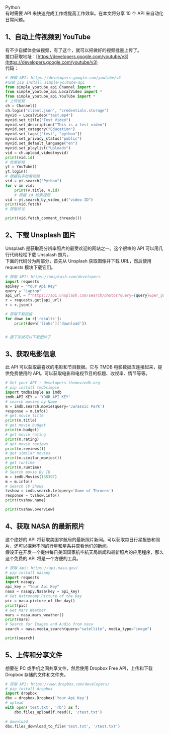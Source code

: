 Python<br />有时需要 API 来快速完成工作或提高工作效率。在本文将分享 10 个 API 来自动化日常问题。
<a name="qiFOM"></a>
## 1、自动上传视频到 YouTube
有不少自媒体会做视频，有了这个，就可以把做好的视频批量上传了。<br />接口获取地址：[https://developers.google.com/youtube/v3](https://developers.google.com/youtube/v3)<br />代码：
```python
# 获取 API: https://developers.google.com/youtube/v3
#安装 pip install simple-youtube-api
from simple_youtube_api.Channel import *
from simple_youtube_api.LocalVideo import *
from simple_youtube_api.YouTube import *
# 上传视频
ch = Channel()
ch.login("client.json", "credentials.storage")
myvid = LocalVideo("test.mp4")
myvid.set_title("Test Video")
myvid.set_description("This is a test video")
myvid.set_category("Education")
myvid.set_tags(["test", "python"])
myvid.set_privacy_status("public")
myvid.set_default_language("en")
myvid.set_playlist("Uploads")
vid = ch.upload_video(myvid)
print(vid.id)
# 检索视频
yt = YouTube()
yt.login()
# 根据名字检索视频
vid = yt.search("Python")
for v in vid:
    print(v.title, v.id)
    # 根据 id 检索视频 
vid = yt.search_by_video_id("video ID")
print(vid.fetch)
# 获取评论

print(vid.fetch_comment_threads())
```
<a name="vtl80"></a>
## 2、下载 Unsplash 图片
Unsplash 是获取高分辨率照片的最受欢迎的网站之一。这个很棒的 API 可以用几行代码轻松下载 Unsplash 照片。<br />下面的代码分为两部分，首先从 Unsplash 获取图像并下载 URL，然后使用 requests 模块下载它们。
```python
# 获取 API: https://unsplash.com/developers
import requests
apikey = "Your Api Key"
query = "Laptop"
api_url = f"https://api.unsplash.com/search/photos?query={query}&per_page=30&page=1&client_id={apikey}"
r = requests.get(api_url)
r = r.json()

# 获取下载链接
for down in r['results']:
    print(down['links']['download'])


# 接下来就可以下载图片了
```
<a name="ux39Y"></a>
## 3、获取电影信息
此 API 可以获取最喜欢的电影和节目数据。它与 TMDB 电影数据库连接起来，提供免费使用的 API。可以获取电影和电视节目的标题、收视率、情节等等。
```python
# Get your API : developers.themoviedb.org
# pip install tmdbsimple
import tmdbsimple as imdb
imdb.API_KEY = 'YOUR_API_KEY'
# search movies by Name
m = imdb.search.movie(query='Jurassic Park')
response = m.info()
# get movie title
print(m.title)
# get movie budget
print(m.budget)
# get movie rating
print(m.rating)
# get movie reviews
print(m.reviews())
# get similar movies
print(m.similar_movies())
# get runtime
print(m.runtime)
# Search movie By ID
m = imdb.Movies(135397)
m = m.info()
# Search TV Shows
tvshow = imdb.search.tv(query='Game of Thrones')
response = tvshow.info()
print(tvshow.name)

print(tvshow.overview)
```
<a name="SnWQ2"></a>
## 4、获取 NASA 的最新照片
这个绝妙的 API 将获取美国宇航局的最新照片新闻。可以获取每日行星报告和照片，还可以探索不同的行星和星系并查看他们的新闻。<br />假设正在开发一个提供每日美国国家航空航天局新闻和最新照片的应用程序，那么这个免费的 API 将是一个方便的工具。
```python
# 获取 Api: https://api.nasa.gov/
# pip install nasapy
import requests
import nasapy
api_key = "Your Api Key"
nasa = nasapy.Nasa(key = api_key)
# Get Astronomy Picture of the Day
pic = nasa.picture_of_the_day()
print(pic)
# Get Mars Weather
mars = nasa.mars_weather()
print(mars)
# Search for Images and Audio from nasa
search = nasa.media_search(query="satellite", media_type="image")

print(search)
```
<a name="FEVJW"></a>
## 5、上传和分享文件
想要在 PC 或手机之间共享文件，然后使用 Dropbox Free API，上传和下载 Dropbox 存储的文件和文件夹。
```python
# 获取 API: https://www.dropbox.com/developers/
# pip install dropbox
import dropbox
dbx = dropbox.Dropbox('Your Api Key')
# upload
with open('test.txt', 'rb') as f:
    dbx.files_upload(f.read(), '/test.txt')
    
# download
dbx.files_download_to_file('test.txt', '/test.txt')
```
